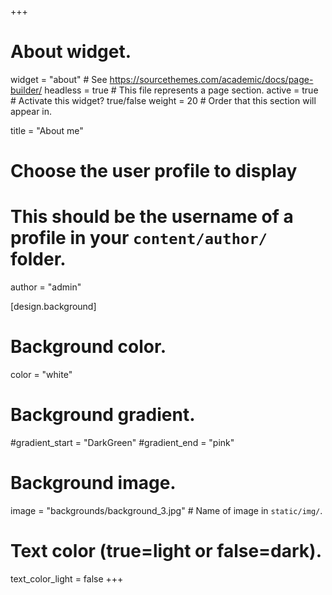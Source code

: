 +++
# About widget.
widget = "about"  # See https://sourcethemes.com/academic/docs/page-builder/
headless = true  # This file represents a page section.
active = true  # Activate this widget? true/false
weight = 20  # Order that this section will appear in.

title = "About me"

# Choose the user profile to display
# This should be the username of a profile in your `content/author/` folder.
author = "admin"

[design.background]
  # Background color.
  color = "white"
  
  # Background gradient.
  #gradient_start = "DarkGreen"
  #gradient_end = "pink"
  
  # Background image.
  image = "backgrounds/background_3.jpg"  # Name of image in `static/img/`.

  # Text color (true=light or false=dark).
  text_color_light = false
+++
